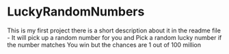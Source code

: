 # LuckyRandomNumbers
This is my first project there is a short description about it in the readme file - 
It will pick up a random number for you and Pick a random lucky number if the number matches You win but the chances are 1 out of 100 million
